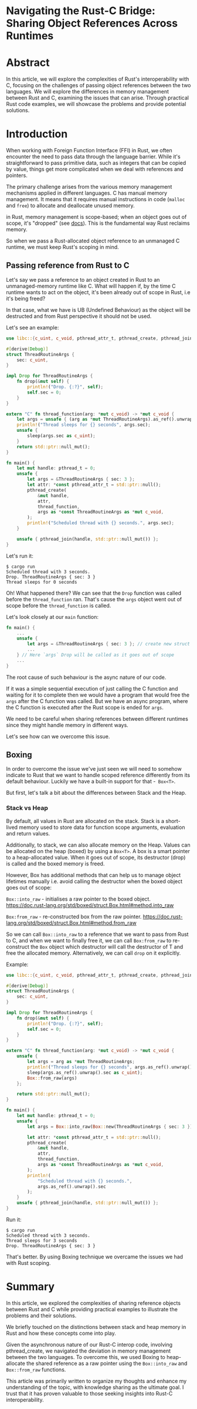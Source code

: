 # Navigating the Rust-C Bridge: Sharing Object References Across Runtimes

# Abstract

In this article, we will explore the complexities of Rust's interoperability with C, focusing on the challenges of passing object references between the two languages. We will explore the differences in memory management between Rust and C, examining the issues that can arise. Through practical Rust code examples, we will showcase the problems and provide potential solutions.

# Introduction

When working with Foreign Function Interface (FFI) in Rust, we often encounter the need to pass data through the language barrier. While it's straightforward to pass primitive data, such as integers that can be copied by value, things get more complicated when we deal with references and pointers.

The primary challenge arises from the various memory management mechanisms applied in different languages. C has manual memory management. It means that it requires manual instructions in code (`malloc` and `free`) to allocate and deallocate unused memory.

in Rust, memory management is scope-based; when an object goes out of scope, it's "dropped" (see [docs](https://doc.rust-lang.org/rust-by-example/trait/drop.html)). This is the fundamental way Rust reclaims memory. 

So when we pass a Rust-allocated object reference to an unmanaged C runtime, we must keep Rust's scoping in mind.

## Passing reference from Rust to C

Let's say we pass a reference to an object created in Rust to an unmanaged-memory runtime like C. What will happen if, by the time C runtime wants to act on the object, it's been already out of scope in Rust, i.e it's being freed?

In that case, what we have is UB (Undefined Behaviour) as the object will be destructed and from Rust perspective it should not be used.

Let's see an example:

```rust
use libc::{c_uint, c_void, pthread_attr_t, pthread_create, pthread_join, pthread_t, sleep};

#[derive(Debug)]
struct ThreadRoutineArgs {
    sec: c_uint,
}

impl Drop for ThreadRoutineArgs {
    fn drop(&mut self) {
        println!("Drop. {:?}", self);
        self.sec = 0;
    }
}

extern "C" fn thread_function(arg: *mut c_void) -> *mut c_void {
    let args = unsafe { (arg as *mut ThreadRoutineArgs).as_ref().unwrap() };
    println!("Thread sleeps for {} seconds", args.sec);
    unsafe {
        sleep(args.sec as c_uint);
    }
    return std::ptr::null_mut();
}

fn main() {
    let mut handle: pthread_t = 0;
    unsafe {
        let args = &ThreadRoutineArgs { sec: 3 };
        let attr: *const pthread_attr_t = std::ptr::null();
        pthread_create(
            &mut handle,
            attr,
            thread_function,
            args as *const ThreadRoutineArgs as *mut c_void,
        );
        println!("Scheduled thread with {} seconds.", args.sec);
    }

    unsafe { pthread_join(handle, std::ptr::null_mut()) };
}
```

Let's run it:

```shell
$ cargo run
Scheduled thread with 3 seconds.
Drop. ThreadRoutineArgs { sec: 3 }
Thread sleeps for 0 seconds
```

Oh! What happened there?
We can see that the `Drop` function was called before the `thread_function` ran. 
That's cause the `args` object went out of scope before the `thread_function` is called.

Let's look closely at our `main` function:

```rust
fn main() {
    ...
    unsafe {    
        let args = &ThreadRoutineArgs { sec: 3 }; // create new struct instance
        ...
    } // Here `args` Drop will be called as it goes out of scope
    ...
}
```

The root cause of such behaviour is the async nature of our code.

If it was a simple sequential execution of just calling the C function and waiting for it to complete then we would have a program that would free the `args` after the C function was called. But we have an async program, where the C function is executed after the Rust scope is ended for `args`.

We need to be careful when sharing references between different runtimes since they might handle memory in different ways.

Let's see how can we overcome this issue. 

## Boxing 

In order to overcome the issue we've just seen we will need to somehow indicate to Rust that we want to handle scoped reference differently from its default behaviour. 
Luckily we have a built-in support for that -` Box<T>`.

But first, let's talk a bit about the differences between Stack and the Heap.

### Stack vs Heap

By default, all values in Rust are allocated on the stack. Stack is a short-lived memory used to store data for function scope arguments, evaluation and return values. 

Additionally, to stack, we can also allocate memory on the Heap. Values can be allocated on the heap (boxed) by using a `Box<T>`. A box is a smart pointer to a heap-allocated value. When it goes out of scope, its destructor (drop) is called and the boxed memory is freed.

However, Box has additional methods that can help us to manage object lifetimes manually i.e. avoid calling the destructor when the boxed object goes out of scope:

`Box::into_raw` - initialises a raw pointer to the boxed object.
https://doc.rust-lang.org/std/boxed/struct.Box.html#method.into_raw

`Box:from_raw` - re-constructed box from the raw pointer.
https://doc.rust-lang.org/std/boxed/struct.Box.html#method.from_raw

So we can call `Box::into_raw` to a reference that we want to pass from Rust to C, and when we want to finally free it, we can call `Box:from_raw` to re-construct the `Box` object which destructor will call the destructor of T and free the allocated memory. Alternatively, we can call `drop` on it explicitly.

Example:

```rust
use libc::{c_uint, c_void, pthread_attr_t, pthread_create, pthread_join, pthread_t, sleep};

#[derive(Debug)]
struct ThreadRoutineArgs {
    sec: c_uint,
}

impl Drop for ThreadRoutineArgs {
    fn drop(&mut self) {
        println!("Drop. {:?}", self);
        self.sec = 0;
    }
}

extern "C" fn thread_function(arg: *mut c_void) -> *mut c_void {
    unsafe {
        let args = arg as *mut ThreadRoutineArgs;
        println!("Thread sleeps for {} seconds", args.as_ref().unwrap().sec);
        sleep(args.as_ref().unwrap().sec as c_uint);
        Box::from_raw(args)
    };

    return std::ptr::null_mut();
}

fn main() {
    let mut handle: pthread_t = 0;
    unsafe {
        let args = Box::into_raw(Box::new(ThreadRoutineArgs { sec: 3 }));

        let attr: *const pthread_attr_t = std::ptr::null();
        pthread_create(
            &mut handle,
            attr,
            thread_function,
            args as *const ThreadRoutineArgs as *mut c_void,
        );
        println!(
            "Scheduled thread with {} seconds.",
            args.as_ref().unwrap().sec
        );
    }
    unsafe { pthread_join(handle, std::ptr::null_mut()) };
}
```

Run it:

```shell
$ cargo run
Scheduled thread with 3 seconds.
Thread sleeps for 3 seconds
Drop. ThreadRoutineArgs { sec: 3 }
```

That's better.
By using Boxing technique we overcame the issues we had with Rust scoping.

# Summary

In this article, we explored the complexities of sharing reference objects between Rust and C while providing practical examples to illustrate the problems and their solutions.

We briefly touched on the distinctions between stack and heap memory in Rust and how these concepts come into play.

Given the asynchronous nature of our Rust-C interop code, involving pthread_create, we navigated the deviation in memory management between the two languages. To overcome this, we used Boxing to heap-allocate the shared reference as a raw pointer using the `Box::into_raw` and `Box::from_raw` functions.

This article was primarily written to organize my thoughts and enhance my understanding of the topic, with knowledge sharing as the ultimate goal. I trust that it has proven valuable to those seeking insights into Rust-C interoperability.